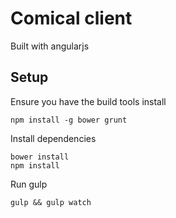 # Comical client

Built with angularjs


## Setup

Ensure you have the build tools install
```
npm install -g bower grunt
```

Install dependencies
```
bower install
npm install
```

Run gulp
```
gulp && gulp watch

